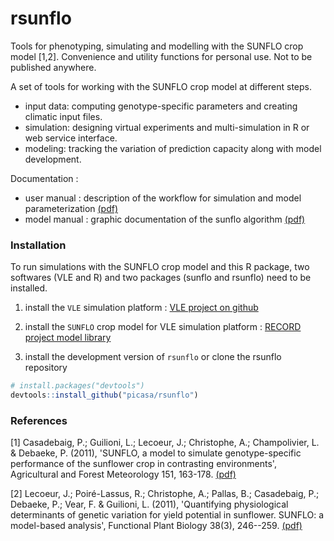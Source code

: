 # rsunflo
Tools for phenotyping, simulating and modelling with the SUNFLO crop model [1,2]. 
Convenience and utility functions for personal use. Not to be published anywhere.

A set of tools for working with the SUNFLO crop model at different steps. 
* input data: computing genotype-specific parameters and creating climatic input files.
* simulation: designing virtual experiments and multi-simulation in R or web service interface.
* modeling: tracking the variation of prediction capacity along with model development.

Documentation : 

* user manual : description of the workflow for simulation and model parameterization [(pdf)](inst/doc/documentation_user.pdf)
* model manual : graphic documentation of the sunflo algorithm [(pdf)](inst/doc/documentation_model.pdf)

### Installation
To run simulations with the SUNFLO crop model and this R package, two softwares (VLE and R) and two packages (sunflo and rsunflo) need to be installed.

1. install the `VLE` simulation platform : [VLE project on github](https://github.com/vle-forge/vle)

2. install the `SUNFLO` crop model for VLE simulation platform : [RECORD project model library](http://www6.inra.fr/record/Bibliotheque-de-modeles/Modeles-du-domaine-des-agro-ecosystemes)

3. install the development version of `rsunflo` or clone the rsunflo repository

``` r
# install.packages("devtools")
devtools::install_github("picasa/rsunflo")
```


### References
[1] Casadebaig, P.; Guilioni, L.; Lecoeur, J.; Christophe, A.; Champolivier, L. & Debaeke, P. (2011), 'SUNFLO, a model to simulate genotype-specific performance of the sunflower crop in contrasting environments', Agricultural and Forest Meteorology 151, 163-178. [(pdf)](https://www.researchgate.net/publication/230758361_SUNFLO_a_model_to_simulate_genotype-specific_performance_of_the_sunflower_crop_in_contrasting_environments)

[2] Lecoeur, J.; Poiré-Lassus, R.; Christophe, A.; Pallas, B.; Casadebaig, P.; Debaeke, P.; Vear, F. & Guilioni, L. (2011), 'Quantifying physiological determinants of genetic variation for yield potential in sunflower. SUNFLO: a model-based analysis', Functional Plant Biology 38(3), 246--259. [(pdf)](https://www.researchgate.net/publication/216526215_Quantifying_physiological_determinants_of_genetic_variation_for_yield_potential_in_sunflower._SUNFLO_A_model-based_analysis)



